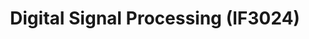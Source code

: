 ---
title: Digital Signal Processing (IF3024)
layout: default
permalink: /course/2024-2025-2-if3024
published: true
---